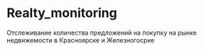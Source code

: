 # Realty_monitoring
Отслеживание количества предложений на покупку на рынке недвижемости в Красноярске и Железногосрке 